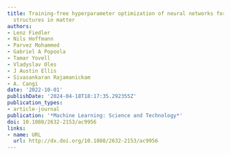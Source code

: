 ```yaml
---
title: Training-free hyperparameter optimization of neural networks for electronic
  structures in matter
authors:
- Lenz Fiedler
- Nils Hoffmann
- Parvez Mohammed
- Gabriel A Popoola
- Tamar Yovell
- Vladyslav Oles
- J Austin Ellis
- Sivasankaran Rajamanickam
- A. Cangi
date: '2022-10-01'
publishDate: '2024-04-18T18:17:35.292355Z'
publication_types:
- article-journal
publication: '*Machine Learning: Science and Technology*'
doi: 10.1088/2632-2153/ac9956
links:
- name: URL
  url: http://dx.doi.org/10.1088/2632-2153/ac9956
---
```


